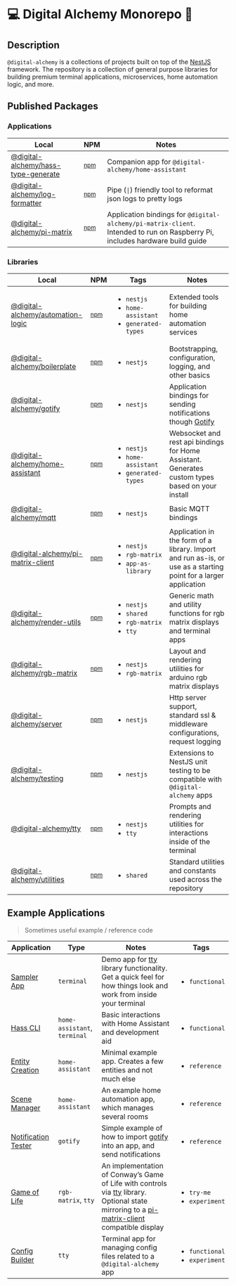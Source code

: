 # 💻 Digital Alchemy Monorepo 🔮

## Description

`@digital-alchemy` is a collections of projects built on top of the [NestJS](https://nestjs.com/) framework. The repository is a collection of general purpose libraries for building premium terminal applications, microservices, home automation logic, and more.

## Published Packages

### Applications

| Local | NPM | Notes |
| --- | --- | --- |
| [@digital-alchemy/hass-type-generate](apps/hass-type-generate) | <sup>[npm](https://www.npmjs.com/package/@digital-alchemy/hass-type-generate)</sup> | Companion app for `@digital-alchemy/home-assistant` |
| [@digital-alchemy/log-formatter](apps/log-formatter) | <sup>[npm](https://www.npmjs.com/package/@digital-alchemy/log-formatter)</sup> | Pipe (`\|`) friendly tool to reformat json logs to pretty logs |
| [@digital-alchemy/pi-matrix](apps/pi-matrix) | <sup>[npm](https://www.npmjs.com/package/@digital-alchemy/pi-matrix)</sup> | Application bindings for `@digital-alchemy/pi-matrix-client`. Intended to run on Raspberry Pi, includes hardware build guide |

### Libraries

| Local | NPM | Tags | Notes |
| ---  | --- | --- | --- |
| [@digital-alchemy/automation-logic](libs/automation-logic) | <sup>[npm](https://www.npmjs.com/package/@digital-alchemy/automation-logic)</sup> | <ul><li>`nestjs`</li><li>`home-assistant`</li><li>`generated-types`</li></ul> | Extended tools for building home automation services |
| [@digital-alchemy/boilerplate](libs/boilerplate) | <sup>[npm](https://www.npmjs.com/package/@digital-alchemy/boilerplate)</sup> | <ul><li>`nestjs`</sup> | Bootstrapping, configuration, logging, and other basics |
| [@digital-alchemy/gotify](libs/gotify) | <sup>[npm](https://www.npmjs.com/package/@digital-alchemy/gotify)</sup> | <ul><li>`nestjs`</sup> | Application bindings for sending notifications though [Gotify](https://gotify.net/) |
| [@digital-alchemy/home-assistant](libs/home-assistant) | <sup>[npm](https://www.npmjs.com/package/@digital-alchemy/home-assistant)</sup>  | <ul><li>`nestjs`</li><li>`home-assistant`</li><li>`generated-types`</li></ul> | Websocket and rest api bindings for Home Assistant. Generates custom types based on your install |
| [@digital-alchemy/mqtt](libs/mqtt) | <sup>[npm](https://www.npmjs.com/package/@digital-alchemy/mqtt)</sup> | <ul><li>`nestjs`</sup> | Basic MQTT bindings |
| [@digital-alchemy/pi-matrix-client](libs/pi-matrix-client) | <sup>[npm](https://www.npmjs.com/package/@digital-alchemy/pi-matrix-client)</sup> | <ul><li>`nestjs`</li><li>`rgb-matrix`</li><li>`app-as-library`</li></ul> | Application in the form of a library. Import and run as-is, or use as a starting point for a larger application |
| [@digital-alchemy/render-utils](libs/render-utils) | <sup>[npm](https://www.npmjs.com/package/@digital-alchemy/render-utils)</sup> | <ul><li>`nestjs`</li><li>`shared`</li><li>`rgb-matrix`</li><li>`tty`</li></ul> | Generic math and utility functions for rgb matrix displays and terminal apps |
| [@digital-alchemy/rgb-matrix](libs/rgb-matrix) | <sup>[npm](https://www.npmjs.com/package/@digital-alchemy/rgb-matrix)</sup> | <ul><li>`nestjs`</li><li>`rgb-matrix`</li></ul> | Layout and rendering utilities for arduino rgb matrix displays |
| [@digital-alchemy/server](libs/server) | <sup>[npm](https://www.npmjs.com/package/@digital-alchemy/server)</sup> | <ul><li>`nestjs`</li></ul> | Http server support, standard ssl & middleware configurations, request logging |
| [@digital-alchemy/testing](libs/testing) | <sup>[npm](https://www.npmjs.com/package/@digital-alchemy/testing)</sup> | <ul><li>`nestjs`</li></ul> | Extensions to NestJS unit testing to be compatible with `@digital-alchemy` apps |
| [@digital-alchemy/tty](libs/tty) | <sup>[npm](https://www.npmjs.com/package/@digital-alchemy/tty)</sup> | <ul><li>`nestjs`</li><li>`tty`</li></ul> | Prompts and rendering utilities for interactions inside of the terminal |
| [@digital-alchemy/utilities](libs/utilities) | <sup>[npm](https://www.npmjs.com/package/@digital-alchemy/utilities)</sup> | <ul><li>`shared`</li></ul> | Standard utilities and constants used across the repository |

## Example Applications

> Sometimes useful example / reference code

| Application | Type | Notes | Tags |
| --- | --- | --- | --- |
| [Sampler App](apps/sampler-app) | `terminal` | Demo app for [tty](libs/tty) library functionality. Get a quick feel for how things look and work from inside your terminal | <ul><li>`functional`</li></ul> |
| [Hass CLI](apps/hass-cli) | `home-assistant`, `terminal` | Basic interactions with Home Assistant and development aid | <ul><li>`functional`</li></ul> |
| [Entity Creation](apps/entity-creation) | `home-assistant` | Minimal example app. Creates a few entities and not much else | <ul><li>`reference`</li></ul> |
| [Scene Manager](apps/scene-manager) | `home-assistant` | An example home automation app, which manages several rooms | <ul><li>`reference`</li></ul> |
| [Notification Tester](apps/notification-tester) | `gotify` | Simple example of how to import [gotify](libs/gotify) into an app, and send notifications | <ul><li>`reference`</li></ul> |
| [Game of Life](apps/game-of-life) | `rgb-matrix`, `tty` | An implementation of Conway’s Game of Life with controls via [tty](libs/tty) library. Optional state mirroring to a [pi-matrix-client](libs/pi-matrix-client) compatible display | <ul><li>`try-me`</li><li>`experiment`</li></ul> |
| [Config Builder](apps/config-builder) | `tty` | Terminal app for managing config files related to a `@digital-alchemy` app | <ul><li>`functional`</li><li>`experiment`</li></ul> |
